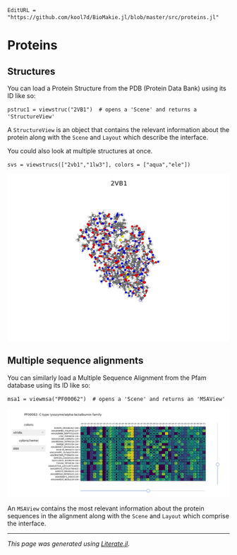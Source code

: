 ```@meta
EditURL = "https://github.com/kool7d/BioMakie.jl/blob/master/src/proteins.jl"
```

# Proteins

## Structures

You can load a Protein Structure from the PDB (Protein Data Bank) using its ID like so:

```@example proteins
pstruc1 = viewstruc("2VB1")  # opens a 'Scene' and returns a 'StructureView'
```

A `StructureView` is an object that contains the relevant information about the
protein along with the `Scene` and `Layout` which describe the interface.

You could also look at multiple structures at once.

```@example proteins
svs = viewstrucs(["2vb1","1lw3"], colors = ["aqua","ele"])
```
![Image of 2strucs2](https://raw.githubusercontent.com/kool7d/BioMakie.jl/master/docs/assets/2vb1.png)


## Multiple sequence alignments

You can similarly load a Multiple Sequence Alignment from the Pfam database using its
ID like so:

```@example proteins
msa1 = viewmsa("PF00062")  # opens a 'Scene' and returns an 'MSAView'
```
![Image of msa](./pf00062.png)

An `MSAView` contains the most relevant information about the protein sequences in the
alignment along with the `Scene` and `Layout` which comprise the interface.

---

*This page was generated using [Literate.jl](https://github.com/fredrikekre/Literate.jl).*

